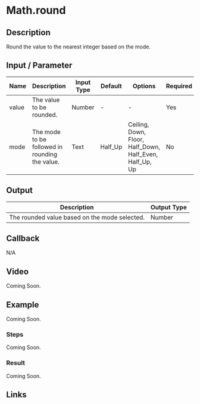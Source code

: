 # Math.round

## Description

Round the value to the nearest integer based on the mode.

## Input / Parameter

| Name | Description | Input Type | Default | Options | Required |
| ------ | ------ | ------ | ------ | ------ | ------ |
| value | The value to be rounded. | Number | - | - | Yes |
| mode | The mode to be followed in rounding the value. | Text | Half_Up | Ceiling, Down, Floor, Half_Down, Half_Even, Half_Up, Up | No |

## Output

| Description | Output Type |
| ------ | ------ |
| The rounded value based on the mode selected. | Number |

## Callback

N/A

## Video

Coming Soon.

<!-- Format: [![Video]({image-path}?raw=true)]({url-link}) -->

## Example

Coming Soon.

<!-- Share a scenario, like a user requirements. -->

### Steps

Coming Soon.

<!-- Show the steps and share some screenshots.

1. .....

Format: ![]({image-path}?raw=true) -->

### Result

Coming Soon.

<!-- Explain the output.

Format: ![]({image-path}?raw=true) -->

## Links